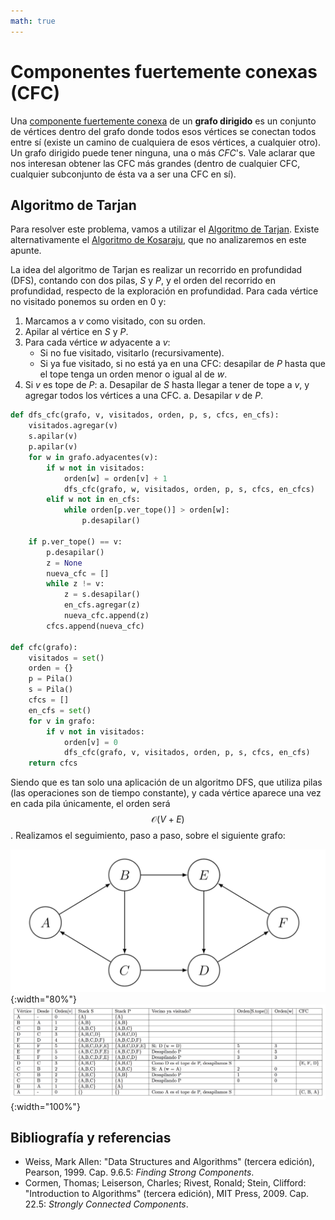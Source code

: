 ```yaml
---
math: true
---
```


# Componentes fuertemente conexas (CFC)

Una [componente fuertemente conexa](https://en.wikipedia.org/wiki/Strongly_connected_component)
de un **grafo dirigido** es un conjunto de vértices dentro del grafo donde todos esos vértices se conectan todos
entre sí (existe un camino de cualquiera de esos vértices, a cualquier otro).
Un grafo dirigido puede tener ninguna, una o más _CFC_'s. Vale aclarar que nos interesan obtener las CFC más grandes
(dentro de cualquier CFC, cualquier subconjunto de ésta va a ser una CFC en sí).

## Algoritmo de Tarjan

Para resolver este problema, vamos a utilizar el [Algoritmo de Tarjan](https://en.wikipedia.org/wiki/Tarjan%27s_strongly_connected_components_algorithm). Existe alternativamente el
[Algoritmo de Kosaraju](https://en.wikipedia.org/wiki/Kosaraju%27s_algorithm), que no analizaremos en este apunte.

La idea del algoritmo de Tarjan es realizar un recorrido en profundidad (DFS), contando con dos pilas, _S_ y _P_,
y el orden del recorrido en profundidad, respecto de la exploración en profundidad. Para cada vértice no visitado ponemos su orden en 0 y:
1. Marcamos a _v_ como visitado, con su orden.
1. Apilar al vértice en _S_ y _P_.
1. Para cada vértice _w_ adyacente a _v_:
	* Si no fue visitado, visitarlo (recursivamente).
	* Si ya fue visitado, si no está ya en una CFC: desapilar de _P_ hasta que el tope tenga un orden menor o igual al
	de _w_.
1. Si _v_ es tope de _P_:
	a. Desapilar de _S_ hasta llegar a tener de tope a _v_, y agregar todos los vértices a una CFC.
	a. Desapilar _v_ de _P_.

```python
def dfs_cfc(grafo, v, visitados, orden, p, s, cfcs, en_cfs):
	visitados.agregar(v)
	s.apilar(v)
	p.apilar(v)
	for w in grafo.adyacentes(v):
		if w not in visitados:
			orden[w] = orden[v] + 1
			dfs_cfc(grafo, w, visitados, orden, p, s, cfcs, en_cfcs)
		elif w not in en_cfs:
			while orden[p.ver_tope()] > orden[w]:
				p.desapilar()

	if p.ver_tope() == v:
		p.desapilar()
		z = None
		nueva_cfc = []
		while z != v:
			z = s.desapilar()
			en_cfs.agregar(z)
			nueva_cfc.append(z)
		cfcs.append(nueva_cfc)

def cfc(grafo):
	visitados = set()
	orden = {}
	p = Pila()
	s = Pila()
	cfcs = []
	en_cfs = set()
	for v in grafo:
		if v not in visitados:
			orden[v] = 0
			dfs_cfc(grafo, v, visitados, orden, p, s, cfcs, en_cfs)
	return cfcs
```

Siendo que es tan solo una aplicación de un algoritmo DFS, que utiliza pilas (las operaciones son de tiempo constante), y
cada vértice aparece una vez en cada pila únicamente, el orden será $$\mathcal{O}(V + E)$$.
Realizamos el seguimiento, paso a paso, sobre el siguiente grafo:

![grafo con cfcs](../../assets/img/material/cfc.png){:width="80%"}
![grafo con cfcs](../../assets/img/material/cfc_seguimiento.png){:width="100%"}

## Bibliografía y referencias

- Weiss, Mark Allen: "Data Structures and Algorithms" (tercera edición), Pearson, 1999. Cap. 9.6.5: _Finding Strong Components_.
- Cormen, Thomas; Leiserson, Charles; Rivest, Ronald; Stein, Clifford: "Introduction to Algorithms" (tercera edición), MIT Press, 2009. Cap. 22.5: _Strongly Connected Components_.



